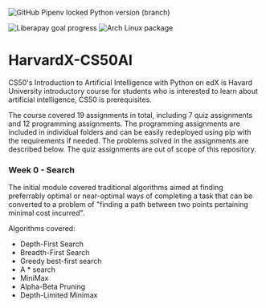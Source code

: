 ![GitHub Pipenv locked Python version (branch)](https://img.shields.io/github/pipenv/locked/python-version/mushahidmehdi/Full-Stack-Web-Application/main)


![Liberapay goal progress](https://img.shields.io/liberapay/goal/Changaco)
![Arch Linux package](https://img.shields.io/archlinux/v/core/x86_64/pacman)

# HarvardX-CS50AI
CS50's Introduction to Artificial Intelligence with Python on edX is Havard University introductory course for students who is interested to learn about artificial intelligence, CS50 is prerequisites.

The course covered 19 assignments in total, including 7 quiz assignments and 12 programming assignments. The programming assignments are included in individual folders and can be easily redeployed using pip with the requirements if needed. The problems solved in the assignments are described below. The quiz assignments are out of scope of this repository.

### Week 0 - Search

The initial module covered traditional algorithms aimed at finding preferrably optimal or near-optimal ways of completing a task that can be converted to a problem of "finding a path between two points pertaining minimal cost incurred".

Algorithms covered:
- Depth-First Search
- Breadth-First Search
- Greedy best-first search
- A * search
- MiniMax
- Alpha-Beta Pruning
- Depth-Limited Minimax





